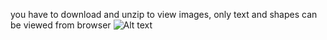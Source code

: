 you have to download and unzip to view images, only text and shapes can be viewed from browser
![Alt text](https://github.com/Lani-Skyy/carbon-compound/blob/main/Carbon%20Compounds.drawio.svg?sanitize=true)
